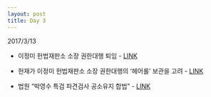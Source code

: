 ```yaml
---
layout: post
title: Day 3
---
```


2017/3/13

- 이정미 헌법재판소 소장 권한대행 퇴임 - [LINK](http://news.khan.co.kr/kh_news/khan_art_view_test.html?artid=201703131108001&code=940202)
- 헌재가 이정미 헌법재판소 소장 권한대행의 ‘헤어롤’ 보관을 고려 - [LINK](http://news.khan.co.kr/kh_news/khan_art_view_test.html?artid=201703131519021&code=940301)

- 법원 “박영수 특검 파견검사 공소유지 합법” - [LINK](http://news.khan.co.kr/kh_news/khan_art_view_test.html?artid=201703131425001&code=940202)
